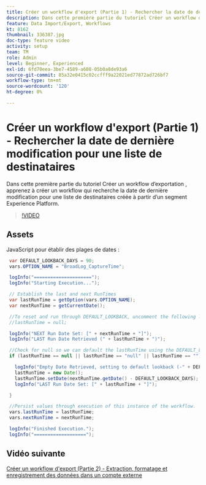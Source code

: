```yaml
---
title: Créer un workflow d'export (Partie 1) - Rechercher la date de dernière modification pour une liste de destinataires
description: Dans cette première partie du tutoriel Créer un workflow d’exportation , apprenez à créer un workflow qui recherche la date de dernière modification pour une liste de destinataires créée à partir d’un segment Experience Platform.
feature: Data Import/Export, Workflows
kt: 8162
thumbnail: 336387.jpg
doc-type: feature video
activity: setup
team: TM
role: Admin
level: Beginner, Experienced
exl-id: 6fd70eea-3be7-4589-a608-05b0a8de93a6
source-git-commit: 85a32e0415c02ccfff9a22021ed77872ad726bf7
workflow-type: tm+mt
source-wordcount: '120'
ht-degree: 0%

---
```


# Créer un workflow d&#39;export (Partie 1) - Rechercher la date de dernière modification pour une liste de destinataires

Dans cette première partie du tutoriel Créer un workflow d’exportation , apprenez à créer un workflow qui recherche la date de dernière modification pour une liste de destinataires créée à partir d’un segment Experience Platform.

>[!VIDEO](https://video.tv.adobe.com/v/336387?quality=12)

## Assets

JavaScript pour établir des plages de dates :

```java
 var DEFAULT_LOOKBACK_DAYS = 90;
 vars.OPTION_NAME = "BroadLog_CaptureTime";

 logInfo("=====================");
 logInfo("Starting Execution...");

 // Establish the last and next RunTimes
 var lastRunTime = getOption(vars.OPTION_NAME);
 var nextRunTime = getCurrentDate();

 //To reset and run through DEFAULT_LOOKBACK, uncomment the following line.
 //lastRunTime = null;

 logInfo("NEXT Run Date Set: [" + nextRunTime + "]");
 logInfo("LAST Run Date Retrieved (" + lastRunTime + ")");

 //Check for null so we can default the lastRunTime using the DEFAULT_LOOKBACK 
 if (lastRunTime == null || lastRunTime == "null" || lastRunTime == "") {

   logInfo("Empty Date Retrieved, setting to default lookback (-" + DEFAULT_LOOKBACK_DAYS + " days)");
   lastRunTime = new Date();
   lastRunTime.setDate(nextRunTime.getDate() - DEFAULT_LOOKBACK_DAYS);
   logInfo("LAST Run Date Set: [" + lastRunTime + "]");

 } 

 //Persist values through execution of this instance of the workflow.
 vars.lastRunTime = lastRunTime;
 vars.nextRunTime = nextRunTime;

 logInfo("Finished Execution.");
 logInfo("===================");
```

## Vidéo suivante

[Créer un workflow d&#39;export (Partie 2) - Extraction, formatage et enregistrement des données dans un compte externe](extract-format-save-data-to-external-account.md)
